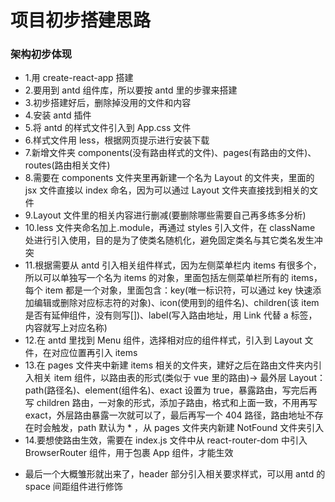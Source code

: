 # 项目初步搭建思路

### 架构初步体现

- 1.用 create-react-app 搭建
- 2.要用到 antd 组件库，所以要按 antd 里的步骤来搭建
- 3.初步搭建好后，删除掉没用的文件和内容
- 4.安装 antd 插件
- 5.将 antd 的样式文件引入到 App.css 文件
- 6.样式文件用 less，根据网页提示进行安装下载
- 7.新增文件夹 components(没有路由样式的文件)、pages(有路由的文件)、routes(路由相关文件)
- 8.需要在 components 文件夹里再新建一个名为 Layout 的文件夹，里面的 jsx 文件直接以 index 命名，因为可以通过 Layout 文件夹直接找到相关的文件
- 9.Layout 文件里的相关内容进行删减(要删除哪些需要自己再多练多分析)
- 10.less 文件夹命名加上.module，再通过 styles 引入文件，在 className 处进行引入使用，目的是为了使类名随机化，避免固定类名与其它类名发生冲突
- 11.根据需要从 antd 引入相关组件样式，因为左侧菜单栏内 items 有很多个，所以可以单独写一个名为 items 的对象，里面包括左侧菜单栏所有的 items，每个 item 都是一个对象，里面包含：key(唯一标识符，可以通过 key 快速添加编辑或删除对应标志符的对象)、icon(使用到的组件名)、children(该 item 是否有延伸组件，没有则写[])、label(写入路由地址，用 Link 代替 a 标签，内容就写上对应名称)
- 12.在 antd 里找到 Menu 组件，选择相对应的组件样式，引入到 Layout 文件，在对应位置再引入 items
- 13.在 pages 文件夹中新建 items 相关的文件夹，建好之后在路由文件夹内引入相关 item 组件，以路由表的形式(类似于 vue 里的路由)->
  最外层 Layout：path(路径名)、element(组件名)、exact 设置为 true，暴露路由，写完后再写 children 路由，一对象的形式，添加子路由，格式和上面一致，不用再写 exact，外层路由暴露一次就可以了，最后再写一个 404 路径，路由地址不存在时会触发，path 默认为 \* ，从 pages 文件夹内新建 NotFound 文件夹引入
- 14.要想使路由生效，需要在 index.js 文件中从 react-router-dom 中引入 BrowserRouter 组件，用于包裹 App 组件，才能生效

* 最后一个大概雏形就出来了，header 部分引入相关要求样式，可以用 antd 的 space 间距组件进行修饰
